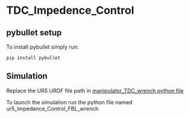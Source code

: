 # TDC_Impedence_Control

## pybullet setup 
To install pybullet simply run:


```{r, engine='bash', count_lines}
pip install pybullet
```


## Simulation 
Replace the UR5 URDF file path in [manipulator_TDC_wrench python file ](https://github.com/siddharth-w/TDC_Impedence_Control/blob/main/manipulator_TDC_wrench.py "Named link title")

To launch the simulation run the python file named ur5_Impedance_Control_FBL_wrench


